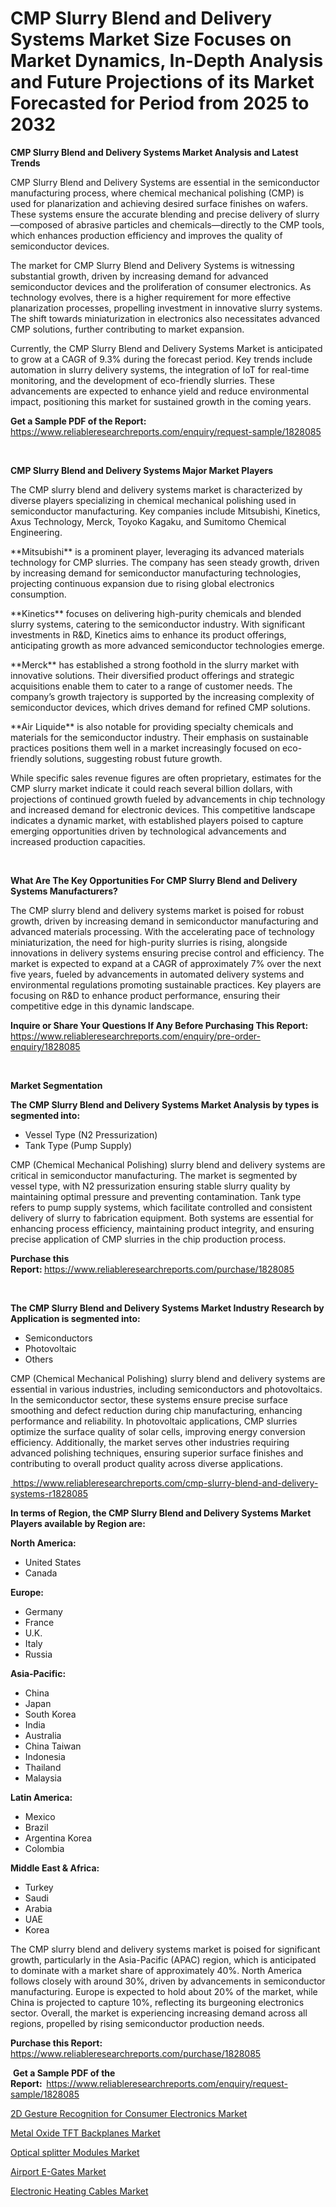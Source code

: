 <p><h1>CMP Slurry Blend and Delivery Systems Market Size Focuses on Market Dynamics, In-Depth Analysis and Future Projections of its Market Forecasted for Period from 2025 to 2032</h1></p><p><strong>CMP Slurry Blend and Delivery Systems Market Analysis and Latest Trends</strong></p>
<p><p>CMP Slurry Blend and Delivery Systems are essential in the semiconductor manufacturing process, where chemical mechanical polishing (CMP) is used for planarization and achieving desired surface finishes on wafers. These systems ensure the accurate blending and precise delivery of slurry—composed of abrasive particles and chemicals—directly to the CMP tools, which enhances production efficiency and improves the quality of semiconductor devices.</p><p>The market for CMP Slurry Blend and Delivery Systems is witnessing substantial growth, driven by increasing demand for advanced semiconductor devices and the proliferation of consumer electronics. As technology evolves, there is a higher requirement for more effective planarization processes, propelling investment in innovative slurry systems. The shift towards miniaturization in electronics also necessitates advanced CMP solutions, further contributing to market expansion.</p><p>Currently, the CMP Slurry Blend and Delivery Systems Market is anticipated to grow at a CAGR of 9.3% during the forecast period. Key trends include automation in slurry delivery systems, the integration of IoT for real-time monitoring, and the development of eco-friendly slurries. These advancements are expected to enhance yield and reduce environmental impact, positioning this market for sustained growth in the coming years.</p></p>
<p><strong>Get a Sample PDF of the Report:&nbsp;</strong> <a href="https://www.reliableresearchreports.com/enquiry/request-sample/1828085?utm_campaign=48&utm_medium=2&utm_source=Github&utm_content=ia&utm_term=13022025&utm_id=cmp-slurry-blend-and-delivery-systems">https://www.reliableresearchreports.com/enquiry/request-sample/1828085</a></p>
<p>&nbsp;</p>
<p><strong>CMP Slurry Blend and Delivery Systems Major Market Players</strong></p>
<p><p>The CMP slurry blend and delivery systems market is characterized by diverse players specializing in chemical mechanical polishing used in semiconductor manufacturing. Key companies include Mitsubishi, Kinetics, Axus Technology, Merck, Toyoko Kagaku, and Sumitomo Chemical Engineering. </p><p>**Mitsubishi** is a prominent player, leveraging its advanced materials technology for CMP slurries. The company has seen steady growth, driven by increasing demand for semiconductor manufacturing technologies, projecting continuous expansion due to rising global electronics consumption.</p><p>**Kinetics** focuses on delivering high-purity chemicals and blended slurry systems, catering to the semiconductor industry. With significant investments in R&D, Kinetics aims to enhance its product offerings, anticipating growth as more advanced semiconductor technologies emerge.</p><p>**Merck** has established a strong foothold in the slurry market with innovative solutions. Their diversified product offerings and strategic acquisitions enable them to cater to a range of customer needs. The company’s growth trajectory is supported by the increasing complexity of semiconductor devices, which drives demand for refined CMP solutions.</p><p>**Air Liquide** is also notable for providing specialty chemicals and materials for the semiconductor industry. Their emphasis on sustainable practices positions them well in a market increasingly focused on eco-friendly solutions, suggesting robust future growth.</p><p>While specific sales revenue figures are often proprietary, estimates for the CMP slurry market indicate it could reach several billion dollars, with projections of continued growth fueled by advancements in chip technology and increased demand for electronic devices. This competitive landscape indicates a dynamic market, with established players poised to capture emerging opportunities driven by technological advancements and increased production capacities.</p></p>
<p>&nbsp;</p>
<p><strong>What Are The Key Opportunities For CMP Slurry Blend and Delivery Systems Manufacturers?</strong></p>
<p><p>The CMP slurry blend and delivery systems market is poised for robust growth, driven by increasing demand in semiconductor manufacturing and advanced materials processing. With the accelerating pace of technology miniaturization, the need for high-purity slurries is rising, alongside innovations in delivery systems ensuring precise control and efficiency. The market is expected to expand at a CAGR of approximately 7% over the next five years, fueled by advancements in automated delivery systems and environmental regulations promoting sustainable practices. Key players are focusing on R&D to enhance product performance, ensuring their competitive edge in this dynamic landscape.</p></p>
<p><strong>Inquire or Share Your Questions If Any Before Purchasing This Report:</strong> <a href="https://www.reliableresearchreports.com/enquiry/pre-order-enquiry/1828085?utm_campaign=48&utm_medium=2&utm_source=Github&utm_content=ia&utm_term=13022025&utm_id=cmp-slurry-blend-and-delivery-systems">https://www.reliableresearchreports.com/enquiry/pre-order-enquiry/1828085</a></p>
<p>&nbsp;</p>
<p><strong>Market Segmentation</strong></p>
<p><strong>The CMP Slurry Blend and Delivery Systems Market Analysis by types is segmented into:</strong></p>
<p><ul><li>Vessel Type (N2 Pressurization)</li><li>Tank Type (Pump Supply)</li></ul></p>
<p><p>CMP (Chemical Mechanical Polishing) slurry blend and delivery systems are critical in semiconductor manufacturing. The market is segmented by vessel type, with N2 pressurization ensuring stable slurry quality by maintaining optimal pressure and preventing contamination. Tank type refers to pump supply systems, which facilitate controlled and consistent delivery of slurry to fabrication equipment. Both systems are essential for enhancing process efficiency, maintaining product integrity, and ensuring precise application of CMP slurries in the chip production process.</p></p>
<p><strong>Purchase this Report:&nbsp;</strong><a href="https://www.reliableresearchreports.com/purchase/1828085?utm_campaign=48&utm_medium=2&utm_source=Github&utm_content=ia&utm_term=13022025&utm_id=cmp-slurry-blend-and-delivery-systems">https://www.reliableresearchreports.com/purchase/1828085</a></p>
<p>&nbsp;</p>
<p><strong>The CMP Slurry Blend and Delivery Systems Market Industry Research by Application is segmented into:</strong></p>
<p><ul><li>Semiconductors</li><li>Photovoltaic</li><li>Others</li></ul></p>
<p><p>CMP (Chemical Mechanical Polishing) slurry blend and delivery systems are essential in various industries, including semiconductors and photovoltaics. In the semiconductor sector, these systems ensure precise surface smoothing and defect reduction during chip manufacturing, enhancing performance and reliability. In photovoltaic applications, CMP slurries optimize the surface quality of solar cells, improving energy conversion efficiency. Additionally, the market serves other industries requiring advanced polishing techniques, ensuring superior surface finishes and contributing to overall product quality across diverse applications.</p></p>
<p><a href="https://www.reliableresearchreports.com/cmp-slurry-blend-and-delivery-systems-r1828085?utm_campaign=48&utm_medium=2&utm_source=Github&utm_content=ia&utm_term=13022025&utm_id=cmp-slurry-blend-and-delivery-systems">&nbsp;https://www.reliableresearchreports.com/cmp-slurry-blend-and-delivery-systems-r1828085</a></p>
<p><strong>In terms of Region, the CMP Slurry Blend and Delivery Systems Market Players available by Region are:</strong></p>
<p>
    <p> <strong> North America: </strong>
        <ul>
            <li>United States</li>
            <li>Canada</li>
        </ul>
        </p> 
    <p> <strong> Europe: </strong>
        <ul>
            <li>Germany</li>
            <li>France</li>
            <li>U.K.</li>
            <li>Italy</li>
            <li>Russia</li>
        </ul>
        </p> 
    <p> <strong> Asia-Pacific: </strong>
        <ul>
            <li>China</li>
            <li>Japan</li>
            <li>South Korea</li>
            <li>India</li>
            <li>Australia</li>
            <li>China Taiwan</li>
            <li>Indonesia</li>
            <li>Thailand</li>
            <li>Malaysia</li>
        </ul>
        </p> 
    <p> <strong> Latin America: </strong>
        <ul>
            <li>Mexico</li>
            <li>Brazil</li>
            <li>Argentina Korea</li>
            <li>Colombia</li>
        </ul>
        </p> 
    <p> <strong> Middle East & Africa: </strong>
        <ul>
            <li>Turkey</li>
            <li>Saudi</li>
            <li>Arabia</li>
            <li>UAE</li>
            <li>Korea</li>
        </ul>
    </p>
    </p>
<p><p>The CMP slurry blend and delivery systems market is poised for significant growth, particularly in the Asia-Pacific (APAC) region, which is anticipated to dominate with a market share of approximately 40%. North America follows closely with around 30%, driven by advancements in semiconductor manufacturing. Europe is expected to hold about 20% of the market, while China is projected to capture 10%, reflecting its burgeoning electronics sector. Overall, the market is experiencing increasing demand across all regions, propelled by rising semiconductor production needs.</p></p>
<p><strong>Purchase this Report: </strong><a href="https://www.reliableresearchreports.com/purchase/1828085?utm_campaign=48&utm_medium=2&utm_source=Github&utm_content=ia&utm_term=13022025&utm_id=cmp-slurry-blend-and-delivery-systems">https://www.reliableresearchreports.com/purchase/1828085</a></p>
<p>&nbsp;<strong>Get a Sample PDF of the Report:&nbsp;&nbsp;</strong><a href="https://www.reliableresearchreports.com/enquiry/request-sample/1828085?utm_campaign=48&utm_medium=2&utm_source=Github&utm_content=ia&utm_term=13022025&utm_id=cmp-slurry-blend-and-delivery-systems">https://www.reliableresearchreports.com/enquiry/request-sample/1828085</a></p>
<p><strong></strong></p>
<p><p><a href="https://github.com/penecorodz74/Market-Research-Report-List-1/blob/main/2d-gesture-recognition-for-consumer-electronics-market.md?utm_campaign=48&utm_medium=2&utm_source=Github&utm_content=ia&utm_term=13022025&utm_id=cmp-slurry-blend-and-delivery-systems">2D Gesture Recognition for Consumer Electronics Market</a></p><p><a href="https://github.com/vigoseiler/Market-Research-Report-List-1/blob/main/metal-oxide-tft-backplanes-market.md?utm_campaign=48&utm_medium=2&utm_source=Github&utm_content=ia&utm_term=13022025&utm_id=cmp-slurry-blend-and-delivery-systems">Metal Oxide TFT Backplanes Market</a></p><p><a href="https://github.com/ivetasyizhi/Market-Research-Report-List-1/blob/main/optical-splitter-modules-market.md?utm_campaign=48&utm_medium=2&utm_source=Github&utm_content=ia&utm_term=13022025&utm_id=cmp-slurry-blend-and-delivery-systems">Optical splitter Modules Market</a></p><p><a href="https://github.com/jhamygunler/Market-Research-Report-List-1/blob/main/airport-e-gates-market.md?utm_campaign=48&utm_medium=2&utm_source=Github&utm_content=ia&utm_term=13022025&utm_id=cmp-slurry-blend-and-delivery-systems">Airport E-Gates Market</a></p><p><a href="https://github.com/boysabotzoc/Market-Research-Report-List-1/blob/main/electronic-heating-cables-market.md?utm_campaign=48&utm_medium=2&utm_source=Github&utm_content=ia&utm_term=13022025&utm_id=cmp-slurry-blend-and-delivery-systems">Electronic Heating Cables Market</a></p></p>